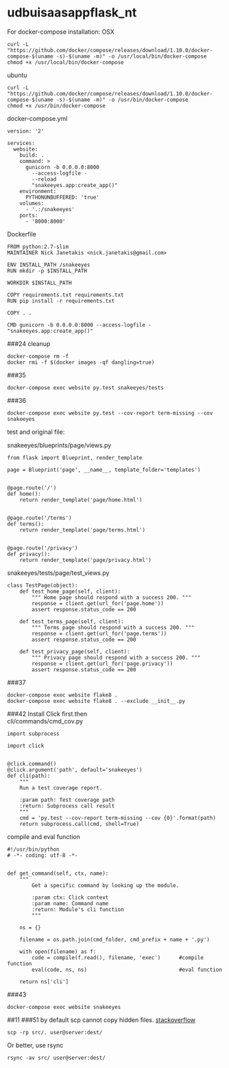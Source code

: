 # udbuisaasappflask_nt


For docker-compose installation: OSX
```
curl -L "https://github.com/docker/compose/releases/download/1.10.0/docker-compose-$(uname -s)-$(uname -m)" -o /usr/local/bin/docker-compose
chmod +x /usr/local/bin/docker-compose
```
ubuntu
```
curl -L "https://github.com/docker/compose/releases/download/1.10.0/docker-compose-$(uname -s)-$(uname -m)" -o /usr/bin/docker-compose
chmod +x /usr/bin/docker-compose
```

docker-compose.yml
```
version: '2'

services:
  website:
    build: .
    command: >
      gunicorn -b 0.0.0.0:8000
        --access-logfile -
        --reload
        "snakeeyes.app:create_app()"
    environment:
      PYTHONUNBUFFERED: 'true'
    volumes:
      - '.:/snakeeyes'
    ports:
      - '8000:8000'
```

Dockerfile
```
FROM python:2.7-slim
MAINTAINER Nick Janetakis <nick.janetakis@gmail.com>

ENV INSTALL_PATH /snakeeyes
RUN mkdir -p $INSTALL_PATH

WORKDIR $INSTALL_PATH

COPY requirements.txt requirements.txt
RUN pip install -r requirements.txt

COPY . .

CMD gunicorn -b 0.0.0.0:8000 --access-logfile - "snakeeyes.app:create_app()"
```

###24
cleanup
```
docker-compose rm -f
docker rmi -f $(docker images -qf dangling=true)
```

###35
```
docker-compose exec website py.test snakeeyes/tests
```
###36
```
docker-compose exec website py.test --cov-report term-missing --cov snakeeyes
```
test and original file:

snakeeyes/blueprints/page/views.py
```
from flask import Blueprint, render_template

page = Blueprint('page', __name__, template_folder='templates')


@page.route('/')
def home():
    return render_template('page/home.html')


@page.route('/terms')
def terms():
    return render_template('page/terms.html')


@page.route('/privacy')
def privacy():
    return render_template('page/privacy.html')
```
snakeeyes/tests/page/test_views.py
```
class TestPage(object):
    def test_home_page(self, client):
        """ Home page should respond with a success 200. """
        response = client.get(url_for('page.home'))
        assert response.status_code == 200

    def test_terms_page(self, client):
        """ Terms page should respond with a success 200. """
        response = client.get(url_for('page.terms'))
        assert response.status_code == 200

    def test_privacy_page(self, client):
        """ Privacy page should respond with a success 200. """
        response = client.get(url_for('page.privacy'))
        assert response.status_code == 200
```

###37
```
docker-compose exec website flake8 .
docker-compose exec website flake8 . --exclude __init__.py
```

###42 
Install Click first.then  
cli/commands/cmd_cov.py
```
import subprocess

import click


@click.command()
@click.argument('path', default='snakeeyes')
def cli(path):
    """
    Run a test coverage report.

    :param path: Test coverage path
    :return: Subprocess call result
    """
    cmd = 'py.test --cov-report term-missing --cov {0}'.format(path)
    return subprocess.call(cmd, shell=True)
```
compile and eval function
```
#!/usr/bin/python
# -*- coding: utf-8 -*-


def get_command(self, ctx, name):
    """
        Get a specific command by looking up the module.

        :param ctx: Click context
        :param name: Command name
        :return: Module's cli function
        """

    ns = {}

    filename = os.path.join(cmd_folder, cmd_prefix + name + '.py')    

    with open(filename) as f:
        code = compile(f.read(), filename, 'exec')      #compile function
        eval(code, ns, ns)                              #eval function

    return ns['cli']
```


###43
```
docker-compose exec website snakeeyes
```

##11
###51
by default scp cannot copy hidden files. [stackoverflow](http://serverfault.com/questions/21580/how-to-make-scp-copy-hidden-files)
```
scp -rp src/. user@server:dest/
```
Or better, use rsync
```
rsync -av src/ user@server:dest/
```

